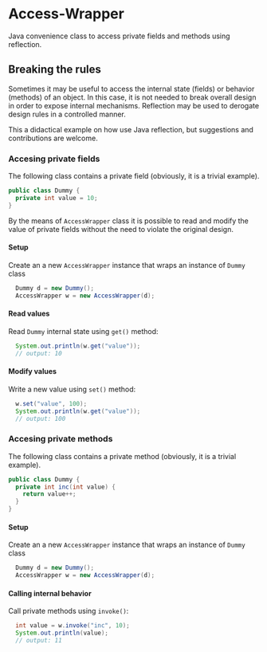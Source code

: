 # Access-Wrapper
Java convenience class to access private fields and methods using reflection.

## Breaking the rules
Sometimes it may be useful to access the internal state (fields) or behavior (methods) of an object. In this case, it is not needed to break overall design in order to expose internal mechanisms. Reflection may be used to derogate design rules in a controlled manner.

This a didactical example on how use Java reflection, but suggestions and contributions are welcome.


### Accesing private fields

The following class contains a private field (obviously, it is a trivial example).

```java
public class Dummy {
  private int value = 10;
}
```

By the means of `AccessWrapper` class it is possible to read and modify the value of private fields without the need to violate the original design.

#### Setup
Create an a new `AccessWrapper` instance that wraps an instance of `Dummy` class

```java
  Dummy d = new Dummy();
  AccessWrapper w = new AccessWrapper(d);
```  

#### Read values  
Read `Dummy` internal state using `get()` method:

```java
  System.out.println(w.get("value"));
  // output: 10
```

#### Modify values
Write a new value using `set()` method:

```java
  w.set("value", 100);
  System.out.println(w.get("value"));
  // output: 100
```


### Accesing private methods

The following class contains a private method (obviously, it is a trivial example).

```java
public class Dummy {
  private int inc(int value) {
    return value++;
  }
}
```

#### Setup
Create an a new `AccessWrapper` instance that wraps an instance of `Dummy` class

```java
  Dummy d = new Dummy();
  AccessWrapper w = new AccessWrapper(d);
```  

#### Calling internal behavior
Call private methods using `invoke()`:

```java
  int value = w.invoke("inc", 10);
  System.out.println(value);
  // output: 11
```
